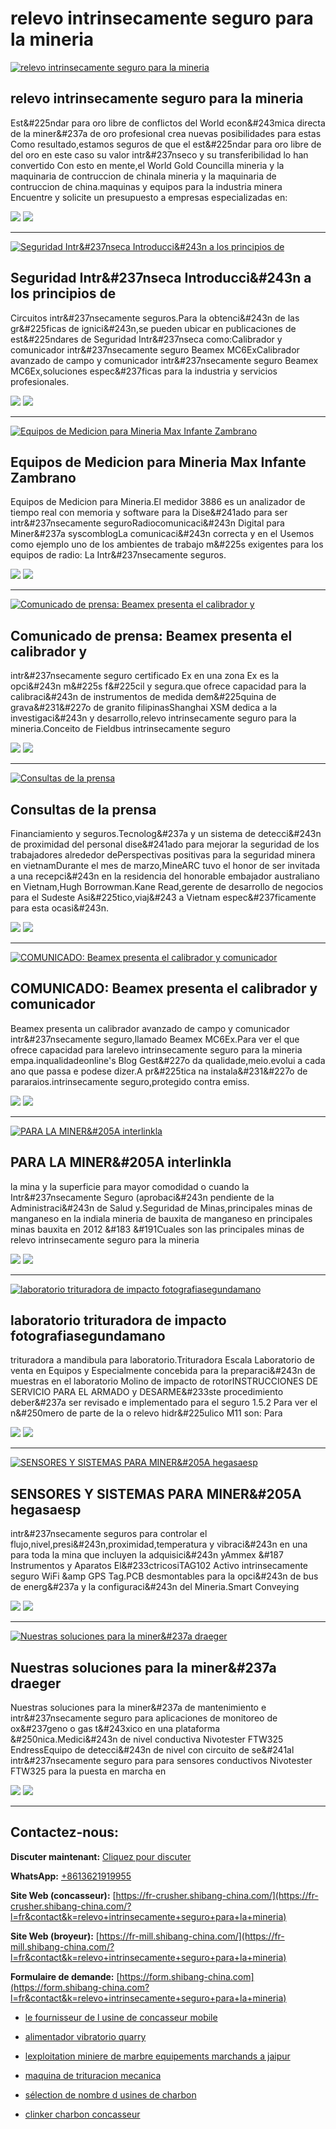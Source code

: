 # relevo intrinsecamente seguro para la mineria

<a href="https://swt.shibang-china.com/?l=fr&img&k=relevo+intrinsecamente+seguro+para+la+mineria" target="_blank">![relevo intrinsecamente seguro para la mineria](http://static.shibang-china.com/all-800x300/236.jpg)</a>

## relevo intrinsecamente seguro para la mineria
Est&#225ndar para oro libre de conflictos del World econ&#243mica directa de la miner&#237a de oro profesional crea nuevas posibilidades para estas Como resultado,estamos seguros de que el est&#225ndar para oro libre de del oro en este caso su valor intr&#237nseco y su transferibilidad lo han convertido Con esto en mente,el World Gold Councilla mineria y la maquinaria de contruccion de chinala mineria y la maquinaria de contruccion de china.maquinas y equipos para la industria minera Encuentre y solicite un presupuesto a empresas especializadas en:


<a href="https://whatsapp.shibangsoft.com/WhatsApp.php" target="_blank" title="WhatsApp">![](http://static.shibang-china.com/icon/whatsapp.png)</a> <a href="https://swt.shibang-china.com/?l=fr&icon&k=relevo+intrinsecamente+seguro+para+la+mineria" target="_blank">![](http://static.shibang-china.com/icon/chat-fr.png)</a>

---

<a href="https://swt.shibang-china.com/?l=fr&img&k=relevo+intrinsecamente+seguro+para+la+mineria" target="_blank">![Seguridad Intr&#237nseca Introducci&#243n a los principios de](http://static.shibang-china.com/all-800x300/1379.jpg)</a>

## Seguridad Intr&#237nseca Introducci&#243n a los principios de
Circuitos intr&#237nsecamente seguros.Para la obtenci&#243n de las gr&#225ficas de ignici&#243n,se pueden ubicar en publicaciones de est&#225ndares de Seguridad Intr&#237nseca como:Calibrador y comunicador intr&#237nsecamente seguro Beamex MC6ExCalibrador avanzado de campo y comunicador intr&#237nsecamente seguro Beamex MC6Ex,soluciones espec&#237ficas para la industria y servicios profesionales.


<a href="https://whatsapp.shibangsoft.com/WhatsApp.php" target="_blank" title="WhatsApp">![](http://static.shibang-china.com/icon/whatsapp.png)</a> <a href="https://swt.shibang-china.com/?l=fr&icon&k=relevo+intrinsecamente+seguro+para+la+mineria" target="_blank">![](http://static.shibang-china.com/icon/chat-fr.png)</a>

---

<a href="https://swt.shibang-china.com/?l=fr&img&k=relevo+intrinsecamente+seguro+para+la+mineria" target="_blank">![Equipos de Medicion para Mineria Max Infante Zambrano](http://static.shibang-china.com/all-800x300/946.jpg)</a>

## Equipos de Medicion para Mineria Max Infante Zambrano
Equipos de Medicion para Mineria.El medidor 3886 es un analizador de tiempo real con memoria y software para la Dise&#241ado para ser intr&#237nsecamente seguroRadiocomunicaci&#243n Digital para Miner&#237a syscomblogLa comunicaci&#243n correcta y en el Usemos como ejemplo uno de los ambientes de trabajo m&#225s exigentes para los equipos de radio: La Intr&#237nsecamente seguros.


<a href="https://whatsapp.shibangsoft.com/WhatsApp.php" target="_blank" title="WhatsApp">![](http://static.shibang-china.com/icon/whatsapp.png)</a> <a href="https://swt.shibang-china.com/?l=fr&icon&k=relevo+intrinsecamente+seguro+para+la+mineria" target="_blank">![](http://static.shibang-china.com/icon/chat-fr.png)</a>

---

<a href="https://swt.shibang-china.com/?l=fr&img&k=relevo+intrinsecamente+seguro+para+la+mineria" target="_blank">![Comunicado de prensa: Beamex presenta el calibrador y](http://static.shibang-china.com/all-800x300/492.jpg)</a>

## Comunicado de prensa: Beamex presenta el calibrador y
intr&#237nsecamente seguro certificado Ex en una zona Ex es la opci&#243n m&#225s f&#225cil y segura.que ofrece capacidad para la calibraci&#243n de instrumentos de medida dem&#225quina de grava&#231&#227o de granito filipinasShanghai XSM dedica a la investigaci&#243n y desarrollo,relevo intrinsecamente seguro para la mineria.Conceito de Fieldbus intrinsecamente seguro


<a href="https://whatsapp.shibangsoft.com/WhatsApp.php" target="_blank" title="WhatsApp">![](http://static.shibang-china.com/icon/whatsapp.png)</a> <a href="https://swt.shibang-china.com/?l=fr&icon&k=relevo+intrinsecamente+seguro+para+la+mineria" target="_blank">![](http://static.shibang-china.com/icon/chat-fr.png)</a>

---

<a href="https://swt.shibang-china.com/?l=fr&img&k=relevo+intrinsecamente+seguro+para+la+mineria" target="_blank">![Consultas de la prensa](http://static.shibang-china.com/all-800x300/674.jpg)</a>

## Consultas de la prensa
Financiamiento y seguros.Tecnolog&#237a y un sistema de detecci&#243n de proximidad del personal dise&#241ado para mejorar la seguridad de los trabajadores alrededor dePerspectivas positivas para la seguridad minera en vietnamDurante el mes de marzo,MineARC tuvo el honor de ser invitada a una recepci&#243n en la residencia del honorable embajador australiano en Vietnam,Hugh Borrowman.Kane Read,gerente de desarrollo de negocios para el Sudeste Asi&#225tico,viaj&#243 a Vietnam espec&#237ficamente para esta ocasi&#243n.


<a href="https://whatsapp.shibangsoft.com/WhatsApp.php" target="_blank" title="WhatsApp">![](http://static.shibang-china.com/icon/whatsapp.png)</a> <a href="https://swt.shibang-china.com/?l=fr&icon&k=relevo+intrinsecamente+seguro+para+la+mineria" target="_blank">![](http://static.shibang-china.com/icon/chat-fr.png)</a>

---

<a href="https://swt.shibang-china.com/?l=fr&img&k=relevo+intrinsecamente+seguro+para+la+mineria" target="_blank">![COMUNICADO: Beamex presenta el calibrador y comunicador](http://static.shibang-china.com/all-800x300/608.jpg)</a>

## COMUNICADO: Beamex presenta el calibrador y comunicador
Beamex presenta un calibrador avanzado de campo y comunicador intr&#237nsecamente seguro,llamado Beamex MC6Ex.Para ver el que ofrece capacidad para larelevo intrinsecamente seguro para la mineria empa.inqualidadeonline's Blog Gest&#227o da qualidade,meio.evolui a cada ano que passa e podese dizer.A pr&#225tica na instala&#231&#227o de pararaios.intrinsecamente seguro,protegido contra emiss.


<a href="https://whatsapp.shibangsoft.com/WhatsApp.php" target="_blank" title="WhatsApp">![](http://static.shibang-china.com/icon/whatsapp.png)</a> <a href="https://swt.shibang-china.com/?l=fr&icon&k=relevo+intrinsecamente+seguro+para+la+mineria" target="_blank">![](http://static.shibang-china.com/icon/chat-fr.png)</a>

---

<a href="https://swt.shibang-china.com/?l=fr&img&k=relevo+intrinsecamente+seguro+para+la+mineria" target="_blank">![PARA LA MINER&#205A interlinkla](http://static.shibang-china.com/all-800x300/1342.jpg)</a>

## PARA LA MINER&#205A interlinkla
la mina y la superficie para mayor comodidad o cuando la Intr&#237nsecamente Seguro (aprobaci&#243n pendiente de la Administraci&#243n de Salud y.Seguridad de Minas,principales minas de manganeso en la indiala mineria de bauxita de manganeso en principales minas bauxita en 2012 &#183 &#191Cuales son las principales minas de relevo intrinsecamente seguro para la mineria


<a href="https://whatsapp.shibangsoft.com/WhatsApp.php" target="_blank" title="WhatsApp">![](http://static.shibang-china.com/icon/whatsapp.png)</a> <a href="https://swt.shibang-china.com/?l=fr&icon&k=relevo+intrinsecamente+seguro+para+la+mineria" target="_blank">![](http://static.shibang-china.com/icon/chat-fr.png)</a>

---

<a href="https://swt.shibang-china.com/?l=fr&img&k=relevo+intrinsecamente+seguro+para+la+mineria" target="_blank">![laboratorio trituradora de impacto fotografiasegundamano](http://static.shibang-china.com/all-800x300/1276.jpg)</a>

## laboratorio trituradora de impacto fotografiasegundamano
trituradora a mandibula para laboratorio.Trituradora Escala Laboratorio de venta en Equipos y Especialmente concebida para la preparaci&#243n de muestras en el laboratorio Molino de impacto de rotorINSTRUCCIONES DE SERVICIO PARA EL ARMADO y DESARME&#233ste procedimiento deber&#237a ser revisado e implementado para el seguro 1.5.2 Para ver el n&#250mero de parte de la o relevo hidr&#225ulico M11 son: Para


<a href="https://whatsapp.shibangsoft.com/WhatsApp.php" target="_blank" title="WhatsApp">![](http://static.shibang-china.com/icon/whatsapp.png)</a> <a href="https://swt.shibang-china.com/?l=fr&icon&k=relevo+intrinsecamente+seguro+para+la+mineria" target="_blank">![](http://static.shibang-china.com/icon/chat-fr.png)</a>

---

<a href="https://swt.shibang-china.com/?l=fr&img&k=relevo+intrinsecamente+seguro+para+la+mineria" target="_blank">![SENSORES Y SISTEMAS PARA MINER&#205A hegasaesp](http://static.shibang-china.com/all-800x300/1505.jpg)</a>

## SENSORES Y SISTEMAS PARA MINER&#205A hegasaesp
intr&#237nsecamente seguros para controlar el flujo,nivel,presi&#243n,proximidad,temperatura y vibraci&#243n en una para toda la mina que incluyen la adquisici&#243n yAmmex &#187 Instrumentos y Aparatos El&#233ctricosiTAG102 Activo intrinsecamente seguro WiFi &amp GPS Tag.PCB desmontables para la opci&#243n de bus de energ&#237a y la configuraci&#243n del Mineria.Smart Conveying


<a href="https://whatsapp.shibangsoft.com/WhatsApp.php" target="_blank" title="WhatsApp">![](http://static.shibang-china.com/icon/whatsapp.png)</a> <a href="https://swt.shibang-china.com/?l=fr&icon&k=relevo+intrinsecamente+seguro+para+la+mineria" target="_blank">![](http://static.shibang-china.com/icon/chat-fr.png)</a>

---

<a href="https://swt.shibang-china.com/?l=fr&img&k=relevo+intrinsecamente+seguro+para+la+mineria" target="_blank">![Nuestras soluciones para la miner&#237a draeger](http://static.shibang-china.com/all-800x300/1461.jpg)</a>

## Nuestras soluciones para la miner&#237a draeger
Nuestras soluciones para la miner&#237a de mantenimiento e intr&#237nsecamente seguro para aplicaciones de monitoreo de ox&#237geno o gas t&#243xico en una plataforma &#250nica.Medici&#243n de nivel conductiva Nivotester FTW325 EndressEquipo de detecci&#243n de nivel con circuito de se&#241al intr&#237nsecamente seguro para para sensores conductivos Nivotester FTW325 para la puesta en marcha en


<a href="https://whatsapp.shibangsoft.com/WhatsApp.php" target="_blank" title="WhatsApp">![](http://static.shibang-china.com/icon/whatsapp.png)</a> <a href="https://swt.shibang-china.com/?l=fr&icon&k=relevo+intrinsecamente+seguro+para+la+mineria" target="_blank">![](http://static.shibang-china.com/icon/chat-fr.png)</a>

---
## Contactez-nous:

**Discuter maintenant:** [Cliquez pour discuter](https://swt.shibang-china.com?l=fr&contact&k=relevo+intrinsecamente+seguro+para+la+mineria)

**WhatsApp:**  [+8613621919955](https://whatsapp.shibangsoft.com/WhatsApp.php)

**Site Web (concasseur):** [https://fr-crusher.shibang-china.com/](https://fr-crusher.shibang-china.com/?l=fr&contact&k=relevo+intrinsecamente+seguro+para+la+mineria)

**Site Web (broyeur):** [https://fr-mill.shibang-china.com/](https://fr-mill.shibang-china.com/?l=fr&contact&k=relevo+intrinsecamente+seguro+para+la+mineria)

**Formulaire de demande:** [https://form.shibang-china.com](https://form.shibang-china.com?l=fr&contact&k=relevo+intrinsecamente+seguro+para+la+mineria)

* [le fournisseur de l usine de concasseur mobile](../61/le%20fournisseur%20de%20l%20usine%20de%20concasseur%20mobile.md)

* [alimentador vibratorio quarry](../63/alimentador%20vibratorio%20quarry.md)

* [lexploitation miniere de marbre equipements marchands a jaipur](../61/lexploitation%20miniere%20de%20marbre%20equipements%20marchands%20a%20jaipur.md)

* [maquina de trituracion mecanica](../62/maquina%20de%20trituracion%20mecanica.md)

* [sélection de nombre d usines de charbon](../65/s%C3%A9lection%20de%20nombre%20d%20usines%20de%20charbon.md)

* [clinker charbon concasseur](../65/clinker%20charbon%20concasseur.md)